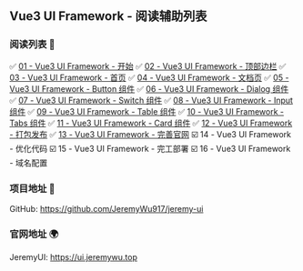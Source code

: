 ## Vue3 UI Framework - 阅读辅助列表

### 阅读列表 :bookmark:

:white_check_mark: [01 - Vue3 UI Framework - 开始](https://www.cnblogs.com/jeremywucnblog/p/15670610.html)
:white_check_mark: [02 - Vue3 UI Framework - 顶部边栏](https://www.cnblogs.com/jeremywucnblog/p/15674600.html)
:white_check_mark: [03 - Vue3 UI Framework - 首页](https://www.cnblogs.com/jeremywucnblog/p/15674822.html)
:white_check_mark: [04 - Vue3 UI Framework - 文档页](https://www.cnblogs.com/jeremywucnblog/p/15674929.html)
:white_check_mark: [05 - Vue3 UI Framework - Button 组件](https://www.cnblogs.com/jeremywucnblog/p/15682873.html)
:white_check_mark: [06 - Vue3 UI Framework - Dialog 组件](https://www.cnblogs.com/jeremywucnblog/p/15687958.html)
:white_check_mark: [07 - Vue3 UI Framework - Switch 组件](https://www.cnblogs.com/jeremywucnblog/p/15691475.html)
:white_check_mark: [08 - Vue3 UI Framework - Input 组件](https://www.cnblogs.com/jeremywucnblog/p/15696445.html)
:white_check_mark: [09 - Vue3 UI Framework - Table 组件](https://www.cnblogs.com/jeremywucnblog/p/15701031.html)
:white_check_mark: [10 - Vue3 UI Framework - Tabs 组件](https://www.cnblogs.com/jeremywucnblog/p/15709478.html)
:white_check_mark: [11 - Vue3 UI Framework - Card 组件](https://www.cnblogs.com/jeremywucnblog/p/15715320.html)
:white_check_mark: [12 - Vue3 UI Framework - 打包发布](https://www.cnblogs.com/jeremywucnblog/p/15718320.html)
:white_check_mark: [13 - Vue3 UI Framework - 完善官网](https://www.cnblogs.com/jeremywucnblog/p/15722469.html)
:ballot_box_with_check: 14 - Vue3 UI Framework - 优化代码
:ballot_box_with_check: 15 - Vue3 UI Framework - 完工部署
:ballot_box_with_check: 16 - Vue3 UI Framework - 域名配置

### 项目地址 :gift:

GitHub: https://github.com/JeremyWu917/jeremy-ui

### 官网地址 :earth_africa:

JeremyUI: https://ui.jeremywu.top

